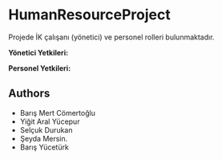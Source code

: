 # HumanResourceProject

Projede İK çalışanı (yönetici) ve personel rolleri bulunmaktadır.

<b> Yönetici Yetkileri: </b> 


<b> Personel Yetkileri: </b>


## Authors
* Barış Mert Cömertoğlu 
* Yiğit Aral Yücepur 
* Selçuk Durukan 
* Şeyda Mersin. 
* Barış Yücetürk 
